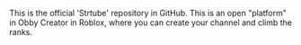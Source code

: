 This is the official 'Strtube' repository in GitHub. This is an open "platform" in Obby Creator in Roblox, where you can create your channel and climb the ranks.
